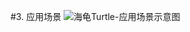 #3.	应用场景
![海龟Turtle-应用场景示意图](https://hbimg.huabanimg.com/6fb38adfa476bd426e1c9631a0e7d2ded1a0c49730053-3aaq41_fw658)